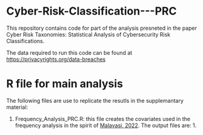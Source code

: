 # Cyber-Risk-Classification---PRC

This repository contains code for part of the analysis presneted in the paper Cyber Risk Taxonomies: Statistical Analysis of Cybersecurity Risk Classifications.

The data required to run this code can be found at https://privacyrights.org/data-breaches


# R file for main analysis

The following files are use to replicate the resutls in the supplemantary material:
1. Frequency_Analysis_PRC.R: this file creates the covariates used in the frequency analysis in the spirit of [Malavasi, 2022](https://doi.org/10.1016/j.insmatheco.2022.05.003). The output files are:
   1. 
   
